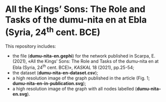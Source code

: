 # All the Kings’ Sons: The Role and Tasks of the dumu-nita en at Ebla (Syria, 24<sup>th</sup> cent. BCE) 

This repository includes:

* the file (**dumu-nita-en.gephi**) for the network published in Scarpa, E. (2021), «All the Kings’ Sons: The Role and Tasks of the dumu-nita en at Ebla (Syria, 24<sup>th</sup> cent. BCE)», *KASKAL* 18 (2021), pp.25-54;
* the dataset (**dumu-nita-en-dataset.csv**);
* a high resolution image of the graph published in the article (Fig. 1; **dumu-nita-en-in-publication.svg**);
* a high resolution image of the graph with all nodes labelled (**dumu-nita-en.svg**).
